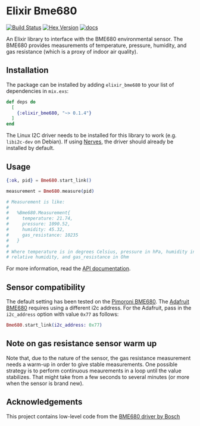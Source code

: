 # Elixir Bme680

[![Build Status](https://travis-ci.org/lucaong/elixir_bme680.svg?branch=master)](https://travis-ci.org/lucaong/elixir_bme680) [![Hex Version](https://img.shields.io/hexpm/v/elixir_bme680.svg)](https://hex.pm/packages/elixir_bme680) [![docs](https://img.shields.io/badge/docs-hexpm-blue.svg)](https://hexdocs.pm/elixir_bme680/)

An Elixir library to interface with the BME680 environmental sensor. The BME680
provides measurements of temperature, pressure, humidity, and gas resistance
(which is a proxy of indoor air quality).

## Installation

The package can be installed
by adding `elixir_bme680` to your list of dependencies in `mix.exs`:

```elixir
def deps do
  [
    {:elixir_bme680, "~> 0.1.4"}
  ]
end
```

The Linux I2C driver needs to be installed for this library to work (e.g.
`libi2c-dev` on Debian). If using [Nerves](https://nerves-project.org), the
driver should already be installed by default.


## Usage

```elixir
{:ok, pid} = Bme680.start_link()

measurement = Bme680.measure(pid)

# Measurement is like:
#
#   %Bme680.Measurement{
#     temperature: 21.74,
#     pressure: 1090.52,
#     humidity: 45.32,
#     gas_resistance: 10235
#   }
#
# Where temperature is in degrees Celsius, pressure in hPa, humidity in %
# relative humidity, and gas_resistance in Ohm
```

For more information, read the [API documentation](https://hexdocs.pm/elixir_bme680).


## Sensor compatibility

The default setting has been tested on the [Pimoroni
BME680](https://shop.pimoroni.com/products/bme680-breakout). The [Adafruit
BME680](https://www.adafruit.com/product/3660) requires using a different i2c
address. For the Adafruit, pass in the `i2c_address` option with value `0x77` as
follows:

```elixir
Bme680.start_link(i2c_address: 0x77)
```


## Note on gas resistance sensor warm up

Note that, due to the nature of the sensor, the gas resistance measurement needs
a warm-up in order to give stable measurements. One possible strategy is to
perform continuous meaurements in a loop until the value stabilizes. That might
take from a few seconds to several minutes (or more when the sensor is brand
new).


## Acknowledgements

This project contains low-level code from the [BME680 driver by
Bosch](https://github.com/BoschSensortec/BME680_driver)
